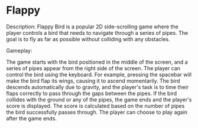 # Flappy
Description:
Flappy Bird is a popular 2D side-scrolling game where the player controls a bird that needs to navigate through a series of pipes. The goal is to fly as far as possible without colliding with any obstacles.

Gameplay:

The game starts with the bird positioned in the middle of the screen, and a series of pipes appear from the right side of the screen.
The player can control the bird using the keyboard. For example, pressing the spacebar will make the bird flap its wings, causing it to ascend momentarily.
The bird descends automatically due to gravity, and the player's task is to time their flaps correctly to pass through the gaps between the pipes.
If the bird collides with the ground or any of the pipes, the game ends and the player's score is displayed.
The score is calculated based on the number of pipes the bird successfully passes through.
The player can choose to play again after the game ends.

